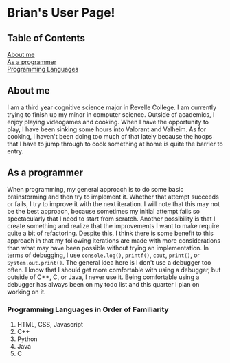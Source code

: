 # Brian's User Page!  
  
## **Table of Contents**  
[About me](#about-me)  
[As a programmer](#as-a-programmer)  
[Programming Languages](#programming-languages-in-order-of-familiarity)
  
## **About me**  
I am a third year cognitive science major in Revelle College. I am currently trying to finish up my minor in computer science. Outside of academics, I enjoy playing videogames and cooking. When I have the opportunity to play, I have been sinking some hours into Valorant and Valheim. As for cooking, I haven't been doing too much of that lately because the hoops that I have to jump through to cook something at home is quite the barrier to entry.  
  
## **As a programmer**  
When programming, my general approach is to do some basic brainstorming and then try to implement it. Whether that attempt succeeds or fails, I try to improve it with the next iteration. I will note that this may not be the best approach, because sometimes my initial attempt fails so spectacularly that I need to start from scratch. Another possibility is that I create something and realize that the improvements I want to make require quite a bit of refactoring. Despite this, I think there is some benefit to this approach in that my following iterations are made with more considerations than what may have been possible without trying an implementation. In terms of debugging, I use `console.log()`, `printf()`, `cout`, `print()`, or `System.out.print()`. The general idea here is I don't use a debugger too often. I know that I should get more comfortable with using a debugger, but outside of C++, C, or Java, I never use it. Being comfortable using a debugger has always been on my todo list and this quarter I plan on working on it.
  
### Programming Languages in Order of Familiarity  
1. HTML, CSS, Javascript
2. C++
3. Python
4. Java
5. C